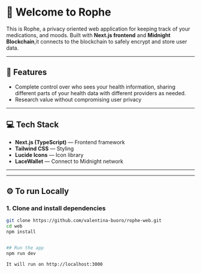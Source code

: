 # 💊 Welcome to Rophe

This is Rophe, a privacy oriented web application for keeping track of your medications, and moods. Built with **Next.js frontend** and **Midnight Blockchain**,it connects to the blockchain to safely encrypt and store user data.

---

## 🌟 Features

- Complete control over who sees your health information, sharing different parts of your health data with different providers as needed.
- Research value without compromising user privacy

---

## 💻 Tech Stack

- **Next.js (TypeScript)** — Frontend framework
- **Tailwind CSS** — Styling
- **Lucide Icons** — Icon library
- **LaceWallet** — Connect to Midnight network
  
---

---

## ⚙️ To run Locally

### 1. Clone and install dependencies

```bash
git clone https://github.com/valentina-buoro/rophe-web.git
cd web
npm install


## Run the app
npm run dev

It will run on http://localhost:3000